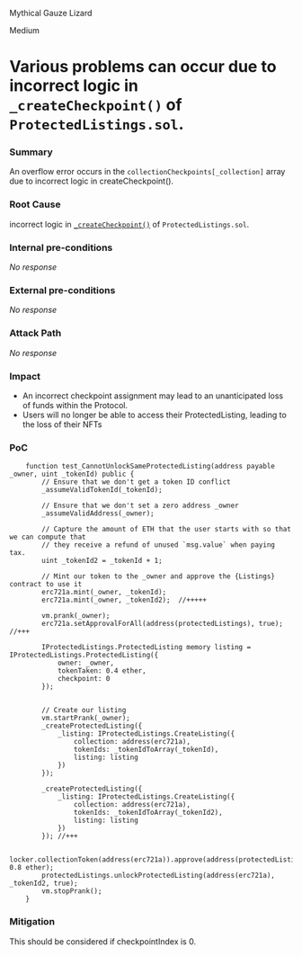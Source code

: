 Mythical Gauze Lizard

Medium

# Various problems can occur due to incorrect logic in `_createCheckpoint()` of `ProtectedListings.sol`.

### Summary

An overflow error occurs in the `collectionCheckpoints[_collection]` array due to incorrect logic in createCheckpoint().

### Root Cause

incorrect logic in [`_createCheckpoint()`](https://github.com/sherlock-audit/2024-08-flayer/blob/main/flayer/src/contracts/ProtectedListings.sol#L530) of `ProtectedListings.sol`.

### Internal pre-conditions

_No response_

### External pre-conditions

_No response_

### Attack Path

_No response_

### Impact

- An incorrect checkpoint assignment may lead to an unanticipated loss of funds within the Protocol.
- Users will no longer be able to access their ProtectedListing, leading to the loss of their NFTs

### PoC

```solidity
    function test_CannotUnlockSameProtectedListing(address payable _owner, uint _tokenId) public {
        // Ensure that we don't get a token ID conflict
        _assumeValidTokenId(_tokenId);

        // Ensure that we don't set a zero address _owner
        _assumeValidAddress(_owner);

        // Capture the amount of ETH that the user starts with so that we can compute that
        // they receive a refund of unused `msg.value` when paying tax.
        uint _tokenId2 = _tokenId + 1;

        // Mint our token to the _owner and approve the {Listings} contract to use it
        erc721a.mint(_owner, _tokenId);
        erc721a.mint(_owner, _tokenId2);  //+++++

        vm.prank(_owner);
        erc721a.setApprovalForAll(address(protectedListings), true); //+++

        IProtectedListings.ProtectedListing memory listing = IProtectedListings.ProtectedListing({
            owner: _owner,
            tokenTaken: 0.4 ether,
            checkpoint: 0
        });


        // Create our listing
        vm.startPrank(_owner);
        _createProtectedListing({
            _listing: IProtectedListings.CreateListing({
                collection: address(erc721a),
                tokenIds: _tokenIdToArray(_tokenId),
                listing: listing
            })
        });

        _createProtectedListing({
            _listing: IProtectedListings.CreateListing({
                collection: address(erc721a),
                tokenIds: _tokenIdToArray(_tokenId2),
                listing: listing
            })
        }); //+++

        locker.collectionToken(address(erc721a)).approve(address(protectedListings), 0.8 ether);
        protectedListings.unlockProtectedListing(address(erc721a), _tokenId2, true);
        vm.stopPrank();
    }
```


### Mitigation

This should be considered if checkpointIndex is 0.